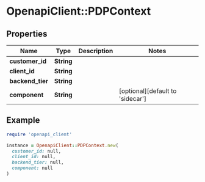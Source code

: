 # OpenapiClient::PDPContext

## Properties

| Name | Type | Description | Notes |
| ---- | ---- | ----------- | ----- |
| **customer_id** | **String** |  |  |
| **client_id** | **String** |  |  |
| **backend_tier** | **String** |  |  |
| **component** | **String** |  | [optional][default to &#39;sidecar&#39;] |

## Example

```ruby
require 'openapi_client'

instance = OpenapiClient::PDPContext.new(
  customer_id: null,
  client_id: null,
  backend_tier: null,
  component: null
)
```

